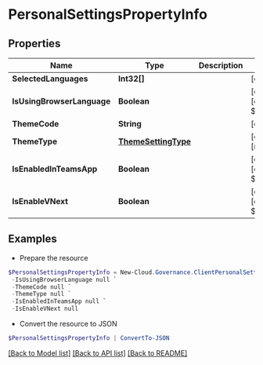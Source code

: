 # PersonalSettingsPropertyInfo
## Properties

Name | Type | Description | Notes
------------ | ------------- | ------------- | -------------
**SelectedLanguages** | **Int32[]** |  | [optional] 
**IsUsingBrowserLanguage** | **Boolean** |  | [optional] [default to $false]
**ThemeCode** | **String** |  | [optional] 
**ThemeType** | [**ThemeSettingType**](ThemeSettingType.md) |  | [optional] [readonly] 
**IsEnabledInTeamsApp** | **Boolean** |  | [optional] [default to $false]
**IsEnableVNext** | **Boolean** |  | [optional] [default to $false]

## Examples

- Prepare the resource
```powershell
$PersonalSettingsPropertyInfo = New-Cloud.Governance.ClientPersonalSettingsPropertyInfo  -SelectedLanguages null `
 -IsUsingBrowserLanguage null `
 -ThemeCode null `
 -ThemeType null `
 -IsEnabledInTeamsApp null `
 -IsEnableVNext null
```

- Convert the resource to JSON
```powershell
$PersonalSettingsPropertyInfo | ConvertTo-JSON
```

[[Back to Model list]](../README.md#documentation-for-models) [[Back to API list]](../README.md#documentation-for-api-endpoints) [[Back to README]](../README.md)

